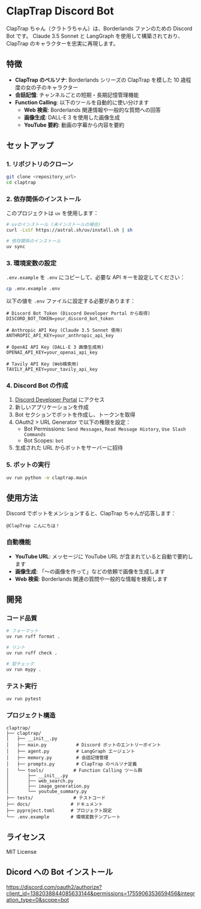 # ClapTrap Discord Bot

ClapTrap ちゃん（クラトラちゃん）は、Borderlands ファンのための Discord Bot です。
Claude 3.5 Sonnet と LangGraph を使用して構築されており、ClapTrap のキャラクターを忠実に再現します。

## 特徴

- **ClapTrap のペルソナ**: Borderlands シリーズの ClapTrap を模した 10 歳程度の女の子のキャラクター
- **会話記憶**: チャンネルごとの短期・長期記憶管理機能
- **Function Calling**: 以下のツールを自動的に使い分けます
  - **Web 検索**: Borderlands 関連情報や一般的な質問への回答
  - **画像生成**: DALL-E 3 を使用した画像生成
  - **YouTube 要約**: 動画の字幕から内容を要約

## セットアップ

### 1. リポジトリのクローン

```bash
git clone <repository_url>
cd claptrap
```

### 2. 依存関係のインストール

このプロジェクトは `uv` を使用します：

```bash
# uvのインストール (未インストールの場合)
curl -LsSf https://astral.sh/uv/install.sh | sh

# 依存関係のインストール
uv sync
```

### 3. 環境変数の設定

`.env.example` を `.env` にコピーして、必要な API キーを設定してください：

```bash
cp .env.example .env
```

以下の値を `.env` ファイルに設定する必要があります：

```env
# Discord Bot Token (Discord Developer Portal から取得)
DISCORD_BOT_TOKEN=your_discord_bot_token

# Anthropic API Key (Claude 3.5 Sonnet 使用)
ANTHROPIC_API_KEY=your_anthropic_api_key

# OpenAI API Key (DALL-E 3 画像生成用)
OPENAI_API_KEY=your_openai_api_key

# Tavily API Key (Web検索用)
TAVILY_API_KEY=your_tavily_api_key
```

### 4. Discord Bot の作成

1. [Discord Developer Portal](https://discord.com/developers/applications) にアクセス
2. 新しいアプリケーションを作成
3. Bot セクションでボットを作成し、トークンを取得
4. OAuth2 > URL Generator で以下の権限を設定：
   - Bot Permissions: `Send Messages`, `Read Message History`, `Use Slash Commands`
   - Bot Scopes: `bot`
5. 生成された URL からボットをサーバーに招待

### 5. ボットの実行

```bash
uv run python -m claptrap.main
```

## 使用方法

Discord でボットをメンションすると、ClapTrap ちゃんが応答します：

```
@ClapTrap こんにちは！
```

### 自動機能

- **YouTube URL**: メッセージに YouTube URL が含まれていると自動で要約します
- **画像生成**: 「〜の画像を作って」などの依頼で画像を生成します
- **Web 検索**: Borderlands 関連の質問や一般的な情報を検索します

## 開発

### コード品質

```bash
# フォーマット
uv run ruff format .

# リント
uv run ruff check .

# 型チェック
uv run mypy .
```

### テスト実行

```bash
uv run pytest
```

### プロジェクト構造

```
claptrap/
├── claptrap/
│   ├── __init__.py
│   ├── main.py           # Discord ボットのエントリーポイント
│   ├── agent.py          # LangGraph エージェント
│   ├── memory.py         # 会話記憶管理
│   ├── prompts.py        # ClapTrap のペルソナ定義
│   └── tools/           # Function Calling ツール群
│       ├── __init__.py
│       ├── web_search.py
│       ├── image_generation.py
│       └── youtube_summary.py
├── tests/               # テストコード
├── docs/               # ドキュメント
├── pyproject.toml      # プロジェクト設定
└── .env.example        # 環境変数テンプレート
```

## ライセンス

MIT License

## Dicord への Bot インストール

https://discord.com/oauth2/authorize?client_id=1382038844085633144&permissions=1755906353659456&integration_type=0&scope=bot
